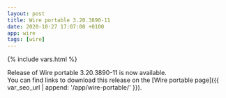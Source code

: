 ```yaml
---
layout: post
title: Wire portable 3.20.3890-11
date: 2020-10-27 17:07:00 +0100
app: wire
tags: [wire]
---
```

{% include vars.html %}

Release of Wire portable 3.20.3890-11 is now available.<br />
You can find links to download this release on the [Wire portable page]({{ var_seo_url | append: '/app/wire-portable/' }}).
